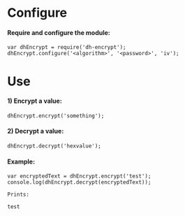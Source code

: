Configure
================

#### Require and configure the module:

    var dhEncrypt = require('dh-encrypt');
    dhEncrypt.configure('<algorithm>', '<password>', 'iv');

Use
================

#### 1) Encrypt a value:

    dhEncrypt.encrypt('something');
    
#### 2) Decrypt a value: 

    dhEncrypt.decrypt('hexvalue');
    
#### Example:

    var encryptedText = dhEncrypt.encrypt('test');
    console.log(dhEncrypt.decrypt(encryptedText));
    
    Prints:
    
    test
    